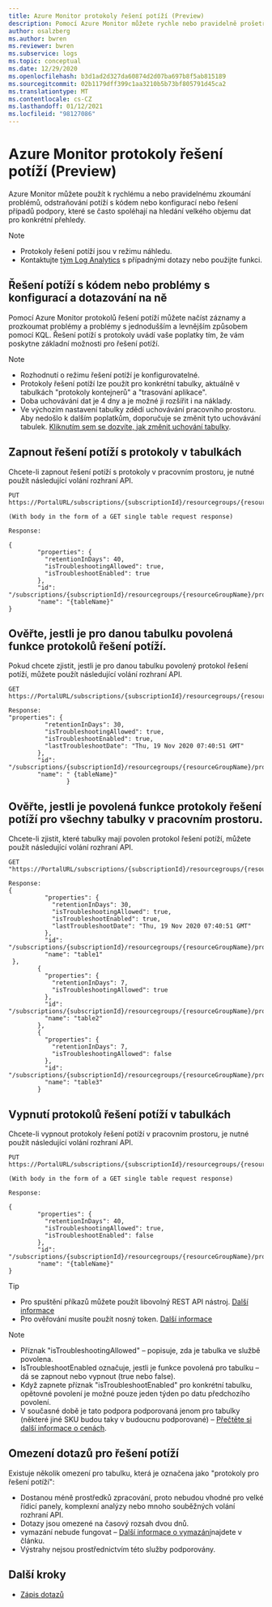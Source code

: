 ```yaml
---
title: Azure Monitor protokoly řešení potíží (Preview)
description: Pomocí Azure Monitor můžete rychle nebo pravidelně prošetřit problémy, řešit problémy s kódem nebo konfigurací nebo řešit případy podpory, které se často spoléhají na hledání velkého objemu dat pro konkrétní přehledy.
author: osalzberg
ms.author: bwren
ms.reviewer: bwren
ms.subservice: logs
ms.topic: conceptual
ms.date: 12/29/2020
ms.openlocfilehash: b3d1ad2d327da60874d2d07ba697b8f5ab815189
ms.sourcegitcommit: 02b1179dff399c1aa3210b5b73bf805791d45ca2
ms.translationtype: MT
ms.contentlocale: cs-CZ
ms.lasthandoff: 01/12/2021
ms.locfileid: "98127086"
---
```

# <a name="azure-monitor-troubleshooting-logs-preview"></a>Azure Monitor protokoly řešení potíží (Preview)
Azure Monitor můžete použít k rychlému a nebo pravidelnému zkoumání problémů, odstraňování potíží s kódem nebo konfigurací nebo řešení případů podpory, které se často spoléhají na hledání velkého objemu dat pro konkrétní přehledy.

>[!NOTE]
> * Protokoly řešení potíží jsou v režimu náhledu.
>* Kontaktujte [tým Log Analytics](mailto:orens@microsoft.com) s případnými dotazy nebo použijte funkci.
## <a name="troubleshoot-and-query-your-code-or-configuration-issues"></a>Řešení potíží s kódem nebo problémy s konfigurací a dotazování na ně
Pomocí Azure Monitor protokolů řešení potíží můžete načíst záznamy a prozkoumat problémy a problémy s jednodušším a levnějším způsobem pomocí KQL.
Řešení potíží s protokoly uvádí vaše poplatky tím, že vám poskytne základní možnosti pro řešení potíží.

> [!NOTE]
>* Rozhodnutí o režimu řešení potíží je konfigurovatelné.
>* Protokoly řešení potíží lze použít pro konkrétní tabulky, aktuálně v tabulkách "protokoly kontejnerů" a "trasování aplikace".
>* Doba uchovávání dat je 4 dny a je možné ji rozšířit i na náklady.
>* Ve výchozím nastavení tabulky zdědí uchovávání pracovního prostoru. Aby nedošlo k dalším poplatkům, doporučuje se změnit tyto uchovávání tabulek. [Kliknutím sem se dozvíte, jak změnit uchování tabulky](https://docs.microsoft.com//azure/azure-monitor/platform/manage-cost-storage).

## <a name="turn-on-troubleshooting-logs-on-your-tables"></a>Zapnout řešení potíží s protokoly v tabulkách

Chcete-li zapnout řešení potíží s protokoly v pracovním prostoru, je nutné použít následující volání rozhraní API.
```http
PUT https://PortalURL/subscriptions/{subscriptionId}/resourcegroups/{resourceGroupName}/providers/Microsoft.OperationalInsights/workspaces/{workspaceName}/tables/{tableName}

(With body in the form of a GET single table request response)

Response:

{
        "properties": {
          "retentionInDays": 40,
          "isTroubleshootingAllowed": true,
          "isTroubleshootEnabled": true
        },
        "id": "/subscriptions/{subscriptionId}/resourcegroups/{resourceGroupName}/providers/Microsoft.OperationalInsights/workspaces/{workspaceName}/tables/{tableName}",
        "name": "{tableName}"
}
```
## <a name="check-if-the-troubleshooting-logs-feature-is-enabled-for-a-given-table"></a>Ověřte, jestli je pro danou tabulku povolená funkce protokolů řešení potíží.
Pokud chcete zjistit, jestli je pro danou tabulku povolený protokol řešení potíží, můžete použít následující volání rozhraní API.

```http
GET https://PortalURL/subscriptions/{subscriptionId}/resourcegroups/{resourceGroupName}/providers/Microsoft.OperationalInsights/workspaces/{workspaceName}/tables/{tableName}

Response: 
"properties": {
          "retentionInDays": 30,
          "isTroubleshootingAllowed": true,
          "isTroubleshootEnabled": true,
          "lastTroubleshootDate": "Thu, 19 Nov 2020 07:40:51 GMT"
        },
        "id": "/subscriptions/{subscriptionId}/resourcegroups/{resourceGroupName}/providers/microsoft.operationalinsights/workspaces/{workspaceName}/tables/{tableName}",
        "name": " {tableName}"
                }

```
## <a name="check-if-the-troubleshooting-logs-feature-is-enabled-for-all-of-the-tables-in-a-workspace"></a>Ověřte, jestli je povolená funkce protokoly řešení potíží pro všechny tabulky v pracovním prostoru.
Chcete-li zjistit, které tabulky mají povolen protokol řešení potíží, můžete použít následující volání rozhraní API.

```http
GET "https://PortalURL/subscriptions/{subscriptionId}/resourcegroups/{resourceGroupName}/providers/Microsoft.OperationalInsights/workspaces/{workspaceName}/tables"

Response: 
{
          "properties": {
            "retentionInDays": 30,
            "isTroubleshootingAllowed": true,
            "isTroubleshootEnabled": true,
            "lastTroubleshootDate": "Thu, 19 Nov 2020 07:40:51 GMT"
          },
          "id": "/subscriptions/{subscriptionId}/resourcegroups/{resourceGroupName}/providers/microsoft.operationalinsights/workspaces/{workspaceName}/tables/table1",
          "name": "table1"
 },
        {
          "properties": {
            "retentionInDays": 7,
            "isTroubleshootingAllowed": true
          },
          "id": "/subscriptions/{subscriptionId}/resourcegroups/{resourceGroupName}/providers/microsoft.operationalinsights/workspaces/{workspaceName}/tables/table2",
          "name": "table2"
        },
        {
          "properties": {
            "retentionInDays": 7,
            "isTroubleshootingAllowed": false
          },
          "id": "/subscriptions/{subscriptionId}/resourcegroups/{resourceGroupName}/providers/microsoft.operationalinsights/workspaces/{workspaceName}/tables/table3",
          "name": "table3"
        }
```
## <a name="turn-off-troubleshooting-logs-on-your-tables"></a>Vypnutí protokolů řešení potíží v tabulkách

Chcete-li vypnout protokoly řešení potíží v pracovním prostoru, je nutné použít následující volání rozhraní API.
```http
PUT https://PortalURL/subscriptions/{subscriptionId}/resourcegroups/{resourceGroupName}/providers/Microsoft.OperationalInsights/workspaces/{workspaceName}/tables/{tableName}

(With body in the form of a GET single table request response)

Response:

{
        "properties": {
          "retentionInDays": 40,
          "isTroubleshootingAllowed": true,
          "isTroubleshootEnabled": false
        },
        "id": "/subscriptions/{subscriptionId}/resourcegroups/{resourceGroupName}/providers/Microsoft.OperationalInsights/workspaces/{workspaceName}/tables/{tableName}",
        "name": "{tableName}"
}
```
>[!TIP]
>* Pro spuštění příkazů můžete použít libovolný REST API nástroj. [Další informace](https://docs.microsoft.com/rest/api/azure/)
>* Pro ověřování musíte použít nosný token. [Další informace](https://social.technet.microsoft.com/wiki/contents/articles/51140.azure-rest-management-api-the-quickest-way-to-get-your-bearer-token.aspx)

>[!NOTE]
>* Příznak "isTroubleshootingAllowed" – popisuje, zda je tabulka ve službě povolena.
>* IsTroubleshootEnabled označuje, jestli je funkce povolená pro tabulku – dá se zapnout nebo vypnout (true nebo false).
>* Když zapnete příznak "isTroubleshootEnabled" pro konkrétní tabulku, opětovné povolení je možné pouze jeden týden po datu předchozího povolení.
>* V současné době je tato podpora podporovaná jenom pro tabulky (některé jiné SKU budou taky v budoucnu podporované) – [Přečtěte si další informace o cenách](https://docs.microsoft.com/services-hub/health/azure_pricing).

## <a name="query-limitations-for-troubleshooting"></a>Omezení dotazů pro řešení potíží
Existuje několik omezení pro tabulku, která je označena jako "protokoly pro řešení potíží":
*   Dostanou méně prostředků zpracování, proto nebudou vhodné pro velké řídicí panely, komplexní analýzy nebo mnoho souběžných volání rozhraní API.
*   Dotazy jsou omezené na časový rozsah dvou dnů.
* vymazání nebude fungovat – [Další informace o vymazání](https://docs.microsoft.com/rest/api/loganalytics/workspacepurge/purge)najdete v článku.
* Výstrahy nejsou prostřednictvím této služby podporovány.
## <a name="next-steps"></a>Další kroky
* [Zápis dotazů](https://docs.microsoft.com/azure/data-explorer/write-queries)


